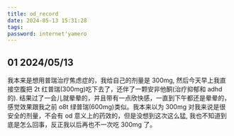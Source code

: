 ```yaml
---
title: od_record
date: 2024-05-13 15:31:28
tags:
password: internet'yamero
---
```


## 01 2024/05/13

我本来是想用普瑞治疗焦虑症的，我给自己的剂量是 300mg, 然后今天早上我直接空腹把 2t 红普瑞(300mg)吃下去了，还伴了一颗安非他酮(治疗抑郁和 adhd 的). 结果过了一会儿就晕晕的，并且带有一点欣快感，一直到下午都还是晕晕的，感觉效果跟我之前 o8t 绿普瑞(600mg)类似。我本来以为 300mg 对我来说是很安全的剂量，不会有 od 意义上的药效的，但是没想到这次这么猛, 我也不知道到底是怎么回事，反正我以后再也不一次吃 300mg 了。
